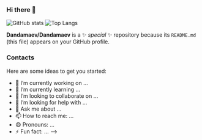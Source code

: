 ### Hi there 👋

![GitHub stats](https://github-readme-stats.vercel.app/api?username=Dandamaev&layout=compact&show_icons=true&theme=github_dark)
![Top Langs](https://github-readme-stats.vercel.app/api/top-langs/?username=Dandamaev&layout=compact&show_icons=true&theme=github_dark)

**Dandamaev/Dandamaev** is a ✨ _special_ ✨ repository because its `README.md` (this file) appears on your GitHub profile.

### Contacts
<a href="https://vk.com/dandamaevg">
<i class="fa-brands fa-vk"></i>
</a>

Here are some ideas to get you started:

- 🔭 I’m currently working on ...
- 🌱 I’m currently learning ...
- 👯 I’m looking to collaborate on ...
- 🤔 I’m looking for help with ...
- 💬 Ask me about ...
- 📫 How to reach me: ...
- 😄 Pronouns: ...
- ⚡ Fun fact: ...
-->
